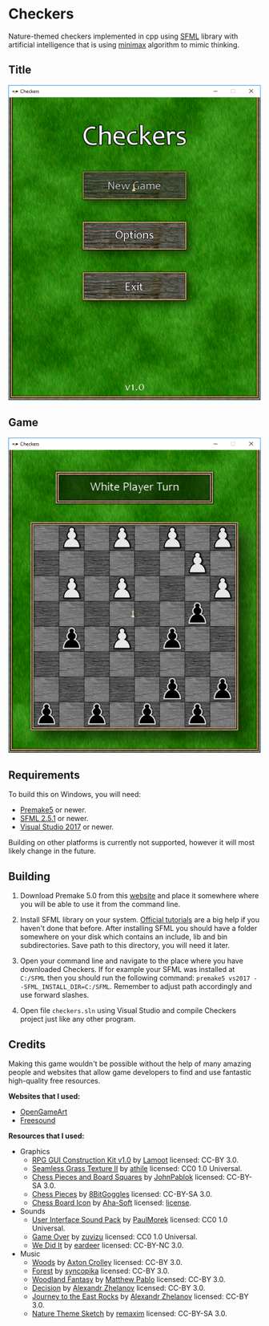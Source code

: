# Checkers

Nature-themed checkers implemented in cpp using [SFML](https://github.com/SFML/SFML) library with artificial intelligence that is using [minimax](https://en.wikipedia.org/wiki/Minimax) algorithm to mimic thinking.

## Title
![Title](/misc/Title.png)

## Game
![Game](/misc/Game.png)

## Requirements

To build this on Windows, you will need:
- [Premake5](https://premake.github.io/) or newer.
- [SFML 2.5.1](https://github.com/SFML/SFML) or newer.
- [Visual Studio 2017](https://visualstudio.microsoft.com/) or newer.

Building on other platforms is currently not supported, however it will most likely change in the future.

## Building

1. Download Premake 5.0 from this [website](https://premake.github.io/download.html#v5) and place it somewhere where you will be able to use it from the command line.

2. Install SFML library on your system. [Official tutorials](https://www.sfml-dev.org/tutorials/2.5/) are a big help if you haven't done that before. After installing SFML you should have a folder somewhere on your disk which contains an include, lib and bin subdirectories. Save path to this directory, you will need it later.

3. Open your command line and navigate to the place where you have downloaded Checkers. If for example your SFML was installed at `C:/SFML` then you should run the following command: `premake5 vs2017 --SFML_INSTALL_DIR=C:/SFML`. Remember to adjust path accordingly and use forward slashes.

4. Open file `checkers.sln` using Visual Studio and compile Checkers project just like any other program.

## Credits

Making this game wouldn't be possible without the help of many amazing people and websites
that allow game developers to find and use fantastic high-quality free resources.

**Websites that I used:**

* [OpenGameArt](https://opengameart.org/)
* [Freesound](https://freesound.org/)

**Resources that I used:**

* Graphics
  * [RPG GUI Construction Kit v1.0](https://opengameart.org/content/rpg-gui-construction-kit-v10) by [Lamoot](https://opengameart.org/users/lamoot) licensed: CC-BY 3.0.
  * [Seamless Grass Texture II](https://opengameart.org/content/seamless-grass-texture-ii) by [athile](https://opengameart.org/users/athile) licensed: CC0 1.0 Universal.
  * [Chess Pieces and Board Squares](https://opengameart.org/content/chess-pieces-and-board-squares) by [JohnPablok](https://opengameart.org/users/johnpablok) licensed: CC-BY-SA 3.0.
  * [Chess Pieces](https://opengameart.org/content/chess-pieces-3) by [8BitGoggles](https://opengameart.org/users/8bitgoggles) licensed: CC-BY-SA 3.0.
  * [Chess Board Icon](http://www.iconarchive.com/show/chess-icons-by-aha-soft/chess-board-icon.html) by [Aha-Soft](http://www.aha-soft.com/) licensed: [license](http://www.iconarchive.com/icons/aha-soft/chess/license.txt).
* Sounds
  * [User Interface Sound Pack](https://freesound.org/people/PaulMorek/packs/18538/) by [PaulMorek](https://freesound.org/people/PaulMorek/) licensed: CC0 1.0 Universal.
  * [Game Over](https://opengameart.org/content/game-over-0) by [zuvizu](https://opengameart.org/users/zuvizu) licensed: CC0 1.0 Universal.
  * [We Did It](https://freesound.org/people/eardeer/sounds/423692/) by [eardeer](https://freesound.org/people/eardeer/) licensed: CC-BY-NC 3.0.
* Music
  * [Woods](https://opengameart.org/content/woods) by [Axton Crolley](https://opengameart.org/users/axtoncrolley) licensed: CC-BY 3.0.
  * [Forest](https://opengameart.org/content/forest) by [syncopika](https://opengameart.org/users/syncopika) licensed: CC-BY 3.0.
  * [Woodland Fantasy](https://opengameart.org/content/woodland-fantasy) by [Matthew Pablo](https://opengameart.org/users/matthew-pablo) licensed: CC-BY 3.0.
  * [Decision](https://opengameart.org/content/decision) by [Alexandr Zhelanov](https://opengameart.org/users/alexandr-zhelanov) licensed: CC-BY 3.0.
  * [Journey to the East Rocks](https://opengameart.org/content/journey-to-the-east-rocks) by [Alexandr Zhelanov](https://opengameart.org/users/alexandr-zhelanov) licensed: CC-BY 3.0.
  * [Nature Theme Sketch](https://opengameart.org/content/nature-theme-sketch) by [remaxim](https://opengameart.org/users/remaxim) licensed: CC-BY-SA 3.0.